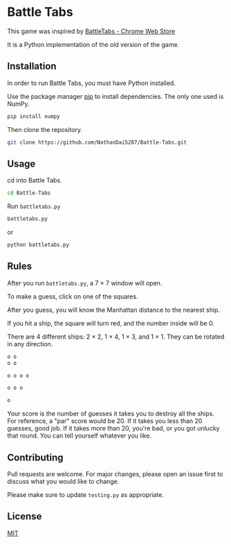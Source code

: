 # Battle Tabs

This game was inspired by [BattleTabs - Chrome Web Store](https://chrome.google.com/webstore/detail/battletabs/mjcklhnhfiepmofggcoegkmkokbljmjd)

It is a Python implementation of the old version of the game. 

## Installation

In order to run Battle Tabs, you must have Python installed. 

Use the package manager [pip](https://pip.pypa.io/en/stable/) to install dependencies. The only one used is NumPy. 

```bash
pip install numpy
```

Then clone the repository. 

```bash
git clone https://github.com/NathanDai5287/Battle-Tabs.git
```

## Usage

cd into Battle Tabs. 
```bash
cd Battle-Tabs
```

Run `battletabs.py`
```bash
battletabs.py
```
or
```bash
python battletabs.py
```

## Rules
After you run `battletabs.py`, a 7 × 7 window will open. 

To make a guess, click on one of the squares. 

After you guess, you will know the Manhattan distance to the nearest ship. 

If you hit a ship, the square will turn red, and the number inside will be 0. 

There are 4 different ships: 2 × 2, 1 × 4, 1 × 3, and 1 × 1. They can be rotated in any direction. 

```bash
o o
o o
```

```bash
o o o o
```

```bash
o o o
```

```bash
o
```

Your score is the number of guesses it takes you to destroy all the ships. For reference, a "par" score would be 20. If it takes you less than 20 guesses, good job. If it takes more than 20, you're bad, or you got unlucky that round. You can tell yourself whatever you like. 

## Contributing
Pull requests are welcome. For major changes, please open an issue first to discuss what you would like to change.

Please make sure to update `testing.py` as appropriate.

## License
[MIT](https://choosealicense.com/licenses/mit/)
